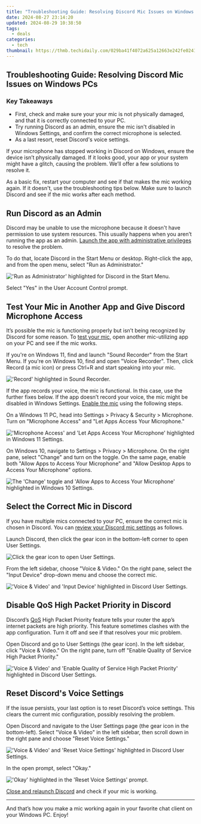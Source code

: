 ```yaml
---
title: "Troubleshooting Guide: Resolving Discord Mic Issues on Windows PCs"
date: 2024-08-27 23:14:20
updated: 2024-08-29 10:38:50
tags:
  - deals
categories:
  - tech
thumbnail: https://thmb.techidaily.com/029ba41f4072a625a12663e242fe0241f864e3cc7e4fb5de060add9d7faf8df5.jpg
---
```


## Troubleshooting Guide: Resolving Discord Mic Issues on Windows PCs

### Key Takeaways

* First, check and make sure your your mic is not physically damaged, and that it is correctly connected to your PC.
* Try running Discord as an admin, ensure the mic isn't disabled in Windows Settings, and confirm the correct microphone is selected.
* As a last resort, reset Discord's voice settings.

 If your microphone has stopped working in Discord on Windows, ensure the device isn’t physically damaged. If it looks good, your app or your system might have a glitch, causing the problem. We’ll offer a few solutions to resolve it.

 As a basic fix, restart your computer and see if that makes the mic working again. If it doesn't, use the troubleshooting tips below. Make sure to launch Discord and see if the mic works after each method.

##  Run Discord as an Admin

 Discord may be unable to use the microphone because it doesn't have permission to use system resources. This usually happens when you aren’t running the app as an admin. [Launch the app with administrative privileges](https://android-location.techidaily.com/in-2024-10-fake-gps-location-apps-on-android-of-your-samsung-galaxy-xcover-6-pro-tactical-edition-drfone-by-drfone-virtual/) to resolve the problem.

 To do that, locate Discord in the Start Menu or desktop. Right-click the app, and from the open menu, select "Run as Administrator."

!['Run as Administrator' highlighted for Discord in the Start Menu.](https://static1.howtogeekimages.com/wordpress/wp-content/uploads/2024/01/1-launch-discord-as-admin.jpg) 

 Select "Yes" in the User Account Control prompt.

##  Test Your Mic in Another App and Give Discord Microphone Access

 It’s possible the mic is functioning properly but isn’t being recognized by Discord for some reason. To [test your mic](https://change-location.techidaily.com/preparation-to-beat-giovani-in-pokemon-go-for-vivo-y200e-5g-drfone-by-drfone-virtual-android/), open another mic-utilizing app on your PC and see if the mic works.

 If you're on Windows 11, find and launch "Sound Recorder" from the Start Menu. If you're on Windows 10, find and open "Voice Recorder". Then, click Record (a mic icon) or press Ctrl+R and start speaking into your mic.

!['Record' highlighted in Sound Recorder.](https://static1.howtogeekimages.com/wordpress/wp-content/uploads/2024/01/3-record-voice-sound-recorder.jpg) 

 If the app records your voice, the mic is functional. In this case, use the further fixes below. If the app doesn’t record your voice, the mic might be disabled in Windows Settings. [Enable the mic](https://smart-video-editing.techidaily.com/in-2024-the-ultimate-list-best-windows-10-photos-alternatives/) using the following steps.

 On a Windows 11 PC, head into Settings > Privacy & Security > Microphone. Turn on "Microphone Access" and "Let Apps Access Your Microphone."

!['Microphone Access' and 'Let Apps Access Your Microphone' highlighted in Windows 11 Settings.](https://static1.howtogeekimages.com/wordpress/wp-content/uploads/2024/01/4-enable-mic-windows-11.jpg) 

 On Windows 10, navigate to Settings > Privacy > Microphone. On the right pane, select "Change" and turn on the toggle. On the same page, enable both "Allow Apps to Access Your Microphone" and "Allow Desktop Apps to Access Your Microphone" options.

![The 'Change' toggle and 'Allow Apps to Access Your Microphone' highlighted in Windows 10 Settings.](https://static1.howtogeekimages.com/wordpress/wp-content/uploads/2024/01/5-turn-on-mic-windows-10.jpg) 

##  Select the Correct Mic in Discord

 If you have multiple mics connected to your PC, ensure the correct mic is chosen in Discord. You can [review your Discord mic settings](https://ai-editing-video.techidaily.com/new-2024-approved-creative-ways-to-add-green-screen-effects-in-photoshop/) as follows.

 Launch Discord, then click the gear icon in the bottom-left corner to open User Settings. 

![Click the gear icon to open User Settings.](https://static1.howtogeekimages.com/wordpress/wp-content/uploads/2024/01/discord-gear.png) 

 From the left sidebar, choose "Voice & Video." On the right pane, select the "Input Device" drop-down menu and choose the correct mic.

!['Voice & Video' and 'Input Device' highlighted in Discord User Settings.](https://static1.howtogeekimages.com/wordpress/wp-content/uploads/2024/01/7-choose-mic-discord.jpg) 

##  Disable QoS High Packet Priority in Discord

 Discord’s [QoS](https://digital-screen-recording.techidaily.com/updated-in-2024-nine-powerful-microphone-capture-options-decoded/) High Packet Priority feature tells your router the app’s internet packets are high priority. This feature sometimes clashes with the app configuration. Turn it off and see if that resolves your mic problem.

 Open Discord and go to User Settings (the gear icon). In the left sidebar, click "Voice & Video." On the right pane, turn off "Enable Quality of Service High Packet Priority."

!['Voice & Video' and 'Enable Quality of Service High Packet Priority' highlighted in Discord User Settings.](https://static1.howtogeekimages.com/wordpress/wp-content/uploads/2024/01/8-disable-qos-discord.jpg) 

##  Reset Discord's Voice Settings

 If the issue persists, your last option is to reset Discord’s voice settings. This clears the current mic configuration, possibly resolving the problem.

 Open Discord and navigate to the User Settings page (the gear icon in the bottom-left). Select "Voice & Video" in the left sidebar, then scroll down in the right pane and choose "Reset Voice Settings."

!['Voice & Video' and 'Reset Voice Settings' highlighted in Discord User Settings.](https://static1.howtogeekimages.com/wordpress/wp-content/uploads/2024/01/9-reset-voice-settings-discord.jpg) 

 In the open prompt, select "Okay."

!['Okay' highlighted in the 'Reset Voice Settings' prompt.](https://static1.howtogeekimages.com/wordpress/wp-content/uploads/2024/01/10-reset-voice-settings-prompt-discord.jpg) 

[Close and relaunch Discord](https://techtrends.techidaily.com/navigating-the-digital-age-laptops-smartphones-and-literary-treasures-galore/) and check if your mic is working. 

---

 And that’s how you make a mic working again in your favorite chat client on your Windows PC. Enjoy!

<ins class="adsbygoogle"
     style="display:block"
     data-ad-format="autorelaxed"
     data-ad-client="ca-pub-7571918770474297"
     data-ad-slot="1223367746"></ins>



<ins class="adsbygoogle"
     style="display:block"
     data-ad-client="ca-pub-7571918770474297"
     data-ad-slot="8358498916"
     data-ad-format="auto"
     data-full-width-responsive="true"></ins>
